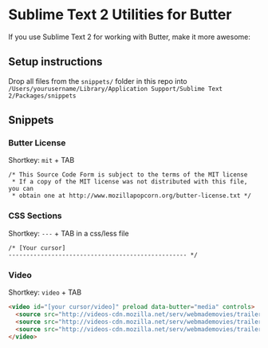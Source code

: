 # Sublime Text 2 Utilities for Butter

If you use Sublime Text 2 for working with Butter, make it more awesome:

## Setup instructions
Drop all files from the `snippets/` folder in this repo into `/Users/yourusername/Library/Application Support/Sublime Text 2/Packages/snippets`

## Snippets

### Butter License
Shortkey: `mit` + TAB
```
/* This Source Code Form is subject to the terms of the MIT license
 * If a copy of the MIT license was not distributed with this file, you can
 * obtain one at http://www.mozillapopcorn.org/butter-license.txt */
```

### CSS Sections
Shortkey: `---` + TAB in a css/less file
```
/* [Your cursor]
-------------------------------------------------- */
```

### Video
Shortkey: `video` + TAB
```HTML
<video id="[your cursor/video]" preload data-butter="media" controls>
  <source src="http://videos-cdn.mozilla.net/serv/webmademovies/trailer.mp4">
  <source src="http://videos-cdn.mozilla.net/serv/webmademovies/trailer.ogv">
  <source src="http://videos-cdn.mozilla.net/serv/webmademovies/trailer.webm">
</video>
```
